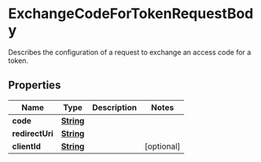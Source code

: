 

# ExchangeCodeForTokenRequestBody

Describes the configuration of a request to exchange an access code for a token.

## Properties

| Name | Type | Description | Notes |
|------------ | ------------- | ------------- | -------------|
|**code** | [**String**](String.md) |  |  |
|**redirectUri** | [**String**](String.md) |  |  |
|**clientId** | [**String**](String.md) |  |  [optional] |




